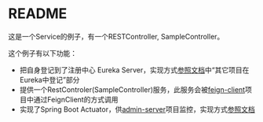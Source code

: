 README
===========================
这是一个Service的例子，有一个RESTController, SampleController。


这个例子有以下功能：

* 把自身登记到了注册中心 Eureka Server，实现方式[参照文档](../register-eureka/README.md)中“其它项目在Eureka中登记”部分
* 提供一个RestControler(SampleController)服务，此服务会被[feign-client](../feign-client)项目中通过FeignClient的方式调用
* 实现了Spring Boot Actuator，供[admin-server](../admin-server)项目监控，实现方式[参照文档](../actuator.md)
